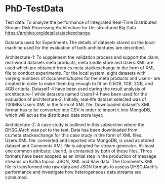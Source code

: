 # PhD-TestData
Test data: To analyze the performance of Integrated Real-Time Distributed Stream-Disk Processing Architecture for Un-structured Big Data
https://archive.org/details/stackexchange

Datasets used for Experiments
The details of datasets stored on the local machine used for the evaluation of both architectures are described.

Architecture-1:
To supplement the validation process and support the claim, real-world datasets meta products, meta kindle store and Users.XML are used which
are obtained from cs.meta.stackexchange in the form of XML file to conduct experiments. For the local system, eight datasets with varying numbers of documents/tuples for the meta products
and Users- are created in order to make them big enough to fit on 0.5GB, 1GB, 2GB, and 4GB criteria. Dataset1-4 have been used during the result analysis of architecture-1 while datasets named Users1-4 have been used for the evaluation of architecture-2. Initially, real-life dataset selected was of 700MBs Users.XML in the form of XML file. Downloaded dataset’s XML format has to be converted into CSV in order to import it into MongoDB, which will act as the distributed data store layer.

Architecture-2:
A case study is outlined in this subsection where the DHSGJArch was put to the test. Data has been downloaded from cs.meta.stackexchange for this case study in the form of XML files. Users.XML file: converted and imported into MongoDB, is used as stored dataset and Comments.XML file is adopted for stream generator. At-least one common attribute: UserId, is contained
by both of these files. Three formats have been adopted as an initial step in the production of message streams on Kafka topics: JSON, XML and Raw data.
The Comments.XML file is transformed into raw data and JSON formats to assess DHSGJArch’s performance and investigate how heterogeneous data streams are consumed.
